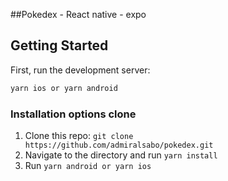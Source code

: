 ##Pokedex - React native - expo
## Getting Started

First, run the development server:

```bash
yarn ios or yarn android
```

### Installation options clone

1. Clone this repo: `git clone https://github.com/admiralsabo/pokedex.git`
2. Navigate to the directory and run `yarn install`
3. Run `yarn android or yarn ios`
